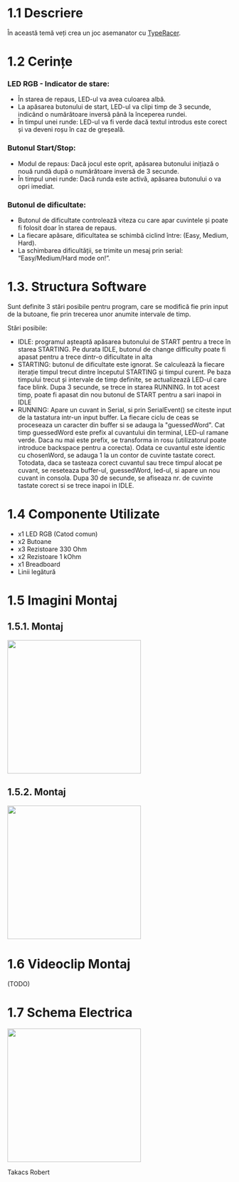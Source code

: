 # 1.1 Descriere

În această temă veți crea un joc asemanator cu [TypeRacer](https://play.typeracer.com/).

# 1.2 Cerințe

### LED RGB - Indicator de stare:

- În starea de repaus, LED-ul va avea culoarea albă.
- La apăsarea butonului de start, LED-ul va clipi timp de 3 secunde, indicând o numărătoare inversă până la începerea rundei.
- În timpul unei runde: LED-ul va fi verde dacă textul introdus este corect și va deveni roșu în caz de greșeală.

### Butonul Start/Stop:

- Modul de repaus: Dacă jocul este oprit, apăsarea butonului inițiază o nouă rundă după o numărătoare inversă de 3 secunde.
- În timpul unei runde: Dacă runda este activă, apăsarea butonului o va opri imediat.

### Butonul de dificultate:

- Butonul de dificultate controlează viteza cu care apar cuvintele și poate fi folosit doar în starea de repaus.
- La fiecare apăsare, dificultatea se schimbă ciclind între: (Easy, Medium, Hard).
- La schimbarea dificultății, se trimite un mesaj prin serial: “Easy/Medium/Hard mode on!”.

# 1.3. Structura Software

Sunt definite 3 stări posibile pentru program, care se modifică fie prin input de la butoane, fie prin trecerea unor anumite intervale de timp.

Stări posibile:

- IDLE: programul așteaptă apăsarea butonului de START pentru a trece în starea STARTING. Pe durata IDLE, butonul de change difficulty poate fi apasat pentru a trece dintr-o dificultate in alta
- STARTING: butonul de dificultate este ignorat. Se calculează la fiecare iterație timpul trecut dintre începutul STARTING și timpul curent. Pe baza timpului trecut și intervale de timp definite, se actualizează LED-ul care face blink. Dupa 3 secunde, se trece in starea RUNNING. In tot acest timp, poate fi apasat din nou butonul de START pentru a sari inapoi in IDLE
- RUNNING: Apare un cuvant in Serial, si prin SerialEvent() se citeste input de la tastatura intr-un input buffer. La fiecare ciclu de ceas se proceseaza un caracter din buffer si se adauga la "guessedWord". Cat timp guessedWord este prefix al cuvantului din terminal, LED-ul ramane verde. Daca nu mai este prefix, se transforma in rosu (utilizatorul poate introduce backspace pentru a corecta). Odata ce cuvantul este identic cu chosenWord, se adauga 1 la un contor de cuvinte tastate corect. Totodata, daca se tasteaza corect cuvantul sau trece timpul alocat pe cuvant, se reseteaza buffer-ul, guessedWord, led-ul, si apare un nou cuvant in consola. Dupa 30 de secunde, se afiseaza nr. de cuvinte tastate corect si se trece inapoi in IDLE.

# 1.4 Componente Utilizate

- x1 LED RGB (Catod comun)
- x2 Butoane
- x3 Rezistoare 330 Ohm
- x2 Rezistoare 1 kOhm
- x1 Breadboard
- Linii legătură

# 1.5 Imagini Montaj

## 1.5.1. Montaj

<a href = "https://images.rotak.ro/github/robotica_2/real_1.jpeg" target = "_blank"><img src = "https://images.rotak.ro/github/robotica_2/real_1.jpeg" width = "300"></a>

## 1.5.2. Montaj

<a href = "https://images.rotak.ro/github/robotica_2/real_2.jpeg" target = "_blank"><img src = "https://images.rotak.ro/github/robotica_2/real_2.jpeg" width = "300"></a>

# 1.6 Videoclip Montaj

(TODO)

# 1.7 Schema Electrica

<a href = "https://images.rotak.ro/github/robotica_2/digital.png" target = "_blank"><img src = "https://images.rotak.ro/github/robotica_2/digital.png" width = "300"></a>

Takacs Robert
